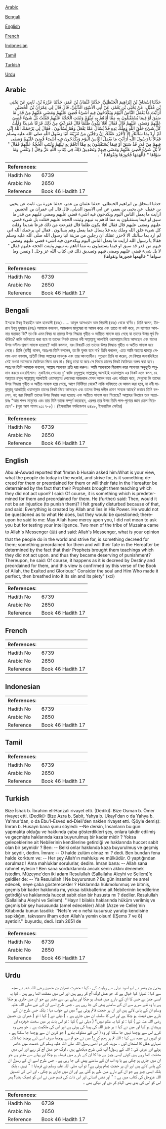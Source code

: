 [Arabic](#arabic)

[Bengali](#bengali)

[English](#english)

[French](#french)

[Indonesian](#indonesian)

[Tamil](#tamil)

[Turkish](#turkish)

[Urdu](#urdu)

## Arabic


<div dir="rtl" lang="ar" style={{fontSize:'larger',backgroundColor:'#f8f9fa',padding:20}}>
حَدَّثَنَا إِسْحَاقُ بْنُ إِبْرَاهِيمَ الْحَنْظَلِيُّ، حَدَّثَنَا عُثْمَانُ بْنُ عُمَرَ، حَدَّثَنَا عَزْرَةُ بْنُ، ثَابِتٍ عَنْ يَحْيَى بْنِ عُقَيْلٍ، عَنْ يَحْيَى بْنِ يَعْمُرَ، عَنْ أَبِي الأَسْوَدِ الدِّئَلِيِّ، قَالَ قَالَ لِي عِمْرَانُ بْنُ الْحُصَيْنِ أَرَأَيْتَ مَا يَعْمَلُ النَّاسُ الْيَوْمَ وَيَكْدَحُونَ فِيهِ أَشَىْءٌ قُضِيَ عَلَيْهِمْ وَمَضَى عَلَيْهِمْ مِنْ قَدَرِ مَا سَبَقَ أَوْ فِيمَا يُسْتَقْبَلُونَ بِهِ مِمَّا أَتَاهُمْ بِهِ نَبِيُّهُمْ وَثَبَتَتِ الْحُجَّةُ عَلَيْهِمْ فَقُلْتُ بَلْ شَىْءٌ قُضِيَ عَلَيْهِمْ وَمَضَى عَلَيْهِمْ قَالَ فَقَالَ أَفَلاَ يَكُونُ ظُلْمًا قَالَ فَفَزِعْتُ مِنْ ذَلِكَ فَزَعًا شَدِيدًا وَقُلْتُ كُلُّ شَىْءٍ خَلْقُ اللَّهِ وَمِلْكُ يَدِهِ فَلاَ يُسْأَلُ عَمَّا يَفْعَلُ وَهُمْ يُسْأَلُونَ ‏.‏ فَقَالَ لِي يَرْحَمُكَ اللَّهُ إِنِّي لَمْ أُرِدْ بِمَا سَأَلْتُكَ إِلاَّ لأَحْزُرَ عَقْلَكَ إِنَّ رَجُلَيْنِ مِنْ مُزَيْنَةَ أَتَيَا رَسُولَ اللَّهِ صلى الله عليه وسلم فَقَالاَ يَا رَسُولَ اللَّهِ أَرَأَيْتَ مَا يَعْمَلُ النَّاسُ الْيَوْمَ وَيَكْدَحُونَ فِيهِ أَشَىْءٌ قُضِيَ عَلَيْهِمْ وَمَضَى فِيهِمْ مِنْ قَدَرٍ قَدْ سَبَقَ أَوْ فِيمَا يُسْتَقْبَلُونَ بِهِ مِمَّا أَتَاهُمْ بِهِ نَبِيُّهُمْ وَثَبَتَتِ الْحُجَّةُ عَلَيْهِمْ فَقَالَ ‏"‏ لاَ بَلْ شَىْءٌ قُضِيَ عَلَيْهِمْ وَمَضَى فِيهِمْ وَتَصْدِيقُ ذَلِكَ فِي كِتَابِ اللَّهِ عَزَّ وَجَلَّ ‏(‏ وَنَفْسٍ وَمَا سَوَّاهَا * فَأَلْهَمَهَا فُجُورَهَا وَتَقْوَاهَا‏)‏ ‏"‏ ‏.‏
</div>
<div style={{backgroundColor:'#f8f9fa',padding:20, marginBottom: 10}}><table> <thead> <tr> <th>References:</th> <th></th> </tr> </thead> <tbody><tr><td>Hadith No</td><td>6739</td></tr><tr><td>Arabic No</td><td>2650</td></tr><tr><td>Reference</td><td>Book 46 Hadith 17</td></tr></tbody></table></div>


<div dir="rtl" lang="ar" style={{fontSize:'larger',backgroundColor:'#f8f9fa',padding:20}}>
حدثنا اسحاق بن ابراهيم الحنظلي، حدثنا عثمان بن عمر، حدثنا عزرة بن، ثابت عن يحيى بن عقيل، عن يحيى بن يعمر، عن ابي الاسود الديلي، قال قال لي عمران بن الحصين ارايت ما يعمل الناس اليوم ويكدحون فيه اشىء قضي عليهم ومضى عليهم من قدر ما سبق او فيما يستقبلون به مما اتاهم به نبيهم وثبتت الحجة عليهم فقلت بل شىء قضي عليهم ومضى عليهم قال فقال افلا يكون ظلما قال ففزعت من ذلك فزعا شديدا وقلت كل شىء خلق الله وملك يده فلا يسال عما يفعل وهم يسالون . فقال لي يرحمك الله اني لم ارد بما سالتك الا لاحزر عقلك ان رجلين من مزينة اتيا رسول الله صلى الله عليه وسلم فقالا يا رسول الله ارايت ما يعمل الناس اليوم ويكدحون فيه اشىء قضي عليهم ومضى فيهم من قدر قد سبق او فيما يستقبلون به مما اتاهم به نبيهم وثبتت الحجة عليهم فقال " لا بل شىء قضي عليهم ومضى فيهم وتصديق ذلك في كتاب الله عز وجل ( ونفس وما سواها * فالهمها فجورها وتقواها)
</div>
<div style={{backgroundColor:'#f8f9fa',padding:20, marginBottom: 10}}><table> <thead> <tr> <th>References:</th> <th></th> </tr> </thead> <tbody><tr><td>Hadith No</td><td>6739</td></tr><tr><td>Arabic No</td><td>2650</td></tr><tr><td>Reference</td><td>Book 46 Hadith 17</td></tr></tbody></table></div>

## Bengali


<div dir="ltr" lang="bn" style={{fontSize:'larger',backgroundColor:'#f8f9fa',padding:20}}>
ইসহাক ইবনু ইবরাহীম আল হানযালী (রহঃ) ..... আবুল আসওয়াদ আদ দিয়ালী (রহঃ) থেকে বর্ণিত। তিনি বলেন, ইমরান ইবনু হুসায়ন (রহঃ) আমাকে বললেন, আজকাল মানুষেরা যা আমল করে এবং তাতে যা কষ্ট করে, সে ব্যাপারে আপনার মতামত কি? তা-কি এমন বিষয় যা তাদের উপর সিদ্ধান্ত গৃহীত ও অতীতে সাব্যস্ত হয়ে গেছে যা তাদের উপর পূর্ব নির্ধারিত? নাকি ভবিষ্যতে করা হবে যা তাদের নিকট তাদের নবী সাল্লাল্লাহু আলাইহি ওয়াসাল্লাম নিয়ে আসছেন এবং যাদের উপর দলীল-প্রমাণ সাব্যস্ত হয়েছে? আমি বললাম, বরং বিষয়টি তো তাদের উপর সিদ্ধান্ত গৃহীত ও অতীত সাব্যস্ত হয়ে গেছে। তিনি (রাবী) বলেন, অতঃপর তিনি বললেন, তা কি যুলম হবে না? তিনি বললেন, এতে আমি অত্যন্ত ঘাবড়ে গেলাম এবং বললাম, প্রতিটি বিষয় আল্লাহর মাখলুক এবং তার আওতাধীন। সুতরাং তিনি যা করেন, সে বিষয়ে জবাবদিহিতা নেই অথবা তাদেরকে কৈফিয়ত দিতে হবে না। কিন্তু তারা যা করে সে বিষয়ে তাদের নিকট কৈফিয়ত তলব করা হবে। অতঃপর তিনি আমাকে বললেন, আল্লাহ আপনার প্রতি দয়া করুন। আমি আপনাকে জিজ্ঞেস করে আপনার অনুভূতি অনুমান করতে চেয়েছিলাম। মুযাইনাহ্ গোত্রের দু' ব্যক্তি রসূলুল্লাহ সাল্লাল্লাহু আলাইহি ওয়াসাল্লাম এর নিকট এসে বলল, হে আল্লাহর রসূল সাল্লাল্লাহু আলাইহি ওয়াসাল্লাম! লোকেরা আজকাল যেসব আমল করে এবং পরিশ্রম করে, সেগুলো কি তাদের উপর সিদ্ধান্ত গৃহীত ও অতীত সাব্যস্ত হয়ে গেছে, আগে নির্দিষ্টতা থেকে? নাকি ভবিষ্যতে যে আমল করা হবে, যা নবী সাল্লাল্লাহু আলাইহি ওয়াসাল্লাম তাদের নিকট নিয়ে আসছেন এবং তাদের উপর দলীল প্রমাণ সাব্যস্ত আছে? জবাবে তিনি বললেন, না; বরং বিষয়টি তাদের উপর সিদ্ধান্ত করা হয়েছে এবং অতীতে সাব্যস্ত হয়ে গিয়েছে? আল্লাহর কিতাবে তার সত্যায়নঃ "আর শপথ মানুষের এবং তার যিনি তাকে সম্পূর্ণ করেছেন, এরপর তার উপর তিনি পাপ-পুণ্যের জ্ঞান ঢেলে দিয়েছেন"- (সূরা আশ শামস ৯১ঃ ৭-৮)। (ইসলামিক ফাউন্ডেশন ৬৪৯৮, ইসলামিক সেন্টার)
</div>
<div style={{backgroundColor:'#f8f9fa',padding:20, marginBottom: 10}}><table> <thead> <tr> <th>References:</th> <th></th> </tr> </thead> <tbody><tr><td>Hadith No</td><td>6739</td></tr><tr><td>Arabic No</td><td>2650</td></tr><tr><td>Reference</td><td>Book 46 Hadith 17</td></tr></tbody></table></div>

## English


<div dir="ltr" lang="en" style={{fontSize:'larger',backgroundColor:'#f8f9fa',padding:20}}>
Abu al-Aswad reported that 'Imran b Husain asked him:What is your view, what the people do today in the world, and strive for, is it something decreed for them or preordained for them or will their fate in the Hereafter be deterrained by the fact that their Prophets brought them teaching which they did not act upon? I said: Of course, it is something which is predetermined for them and preordained for them. He (further) said: Then, would it not be an injustice (to punish them)? I felt greatly disturbed because of that, and said: Everything is created by Allah and lies in His Power. He would not be questioned as to what He does, but they would be questioned; thereupon he said to me: May Allah have mercy upon you, I did not mean to ask you but for testing your intelligence. Two men of the tribe of Muzaina came to Allah's Messenger (ﷺ) and said: Allah's Messenger, what is your opinion that the people do in the world and strive for, is something decreed for them; something preordained for them and will their fate in the Hereafter be determined by the fact that their Prophets brought them teachings which they did not act upon. and thus they became deserving of punishment? Thereupon, he said: Of course, it happens as it is decreed by Destiny and preordained for them, and this view is confirmed by this verse of the Book of Allah, the Exalted and Glorious:" Consider the soul and Him Who made it perfect, then breathed into it its sin and its piety" (xci)
</div>
<div style={{backgroundColor:'#f8f9fa',padding:20, marginBottom: 10}}><table> <thead> <tr> <th>References:</th> <th></th> </tr> </thead> <tbody><tr><td>Hadith No</td><td>6739</td></tr><tr><td>Arabic No</td><td>2650</td></tr><tr><td>Reference</td><td>Book 46 Hadith 17</td></tr></tbody></table></div>

## French


<div dir="ltr" lang="fr" style={{fontSize:'larger',backgroundColor:'#f8f9fa',padding:20}}>

</div>
<div style={{backgroundColor:'#f8f9fa',padding:20, marginBottom: 10}}><table> <thead> <tr> <th>References:</th> <th></th> </tr> </thead> <tbody><tr><td>Hadith No</td><td>6739</td></tr><tr><td>Arabic No</td><td>2650</td></tr><tr><td>Reference</td><td>Book 46 Hadith 17</td></tr></tbody></table></div>

## Indonesian


<div dir="ltr" lang="id" style={{fontSize:'larger',backgroundColor:'#f8f9fa',padding:20}}>

</div>
<div style={{backgroundColor:'#f8f9fa',padding:20, marginBottom: 10}}><table> <thead> <tr> <th>References:</th> <th></th> </tr> </thead> <tbody><tr><td>Hadith No</td><td>6739</td></tr><tr><td>Arabic No</td><td>2650</td></tr><tr><td>Reference</td><td>Book 46 Hadith 17</td></tr></tbody></table></div>

## Tamil


<div dir="ltr" lang="ta" style={{fontSize:'larger',backgroundColor:'#f8f9fa',padding:20}}>

</div>
<div style={{backgroundColor:'#f8f9fa',padding:20, marginBottom: 10}}><table> <thead> <tr> <th>References:</th> <th></th> </tr> </thead> <tbody><tr><td>Hadith No</td><td>6739</td></tr><tr><td>Arabic No</td><td>2650</td></tr><tr><td>Reference</td><td>Book 46 Hadith 17</td></tr></tbody></table></div>

## Turkish


<div dir="ltr" lang="tr" style={{fontSize:'larger',backgroundColor:'#f8f9fa',padding:20}}>
Bize İshak b. İbrahim el-Hanzali rivayet etti. (Dediki): Bize Osman b. Ömer rivayet etti. (Dediki): Bize Azra b. Sabit, Yahya b. Ukayl'dan o da Yahya b. Ya'mur'dan, o da Ebu'l-Esved ed-Dieli'den naklen rivayet etti. (Şöyle demiş): İmran b. Husayn bana şunu söyledi: --Ne dersin, İnsanların bu gün yapmakta olduğu ve hakkında çaba gösterdikleri şey, onlara takdir edilmiş ve geçmişte haklarında kaza buyurulmuş bir kader midir ? Yoksa geleceklerine ait Nebilerinin kendilerine getirdiği ve haklarında huccet sabit olan bir şeymidir ? Ben: -- Belki onlar hakkında kaza buyurulmuş ve geçmiş bir şeydir, dedim. İmran: -- O halde zulüm olmaz mı ? dedi. Ben bundan fena halde korktum ve: -- Her şey Allah'ın mahluku ve mülküdür. O yaptığından sorulmaz ! Ama mahluklar sorulurlar, dedim. İmran bana: -- Allah sana rahmet eylesin ! Ben sana sorduklarımla ancak senin aklını denemek istedim. Müzeyne'den iki adam Resulullah (Sallallahu Aleyhi ve Sellem)'e geldiler de: -- Ya Resulullah ! Ne buyurursun ? Bu gün insanlar ne amel edecek, neye çaba gösterecekler ? Haklarında hükmolunmuş ve bitmiş, geçmiş bir kader hakkında mı, yoksa istikballerine ait Nebilerinin kendilerine getirdiği ve haklarında huccet sabit olan bir hususta mı ? dediler. Resulullah (Sallallahu Aleyhi ve Sellem): ''Hayır ! bilakis haklarında hüküm verilmiş ve geçmiş bir şey hususunda (amel edecekler) Allah (Azze ve Celle)'nin Kitabında bunun tasdiki: ''Nefs'e ve o nefsi kusursuz yaratıp kendisine sapıklığını, takvasını ilham eden Allah'a yemin olsun! ([Şems 7 ve 8] ayetidir.'' buyurdu, dedi. İzah 2651 de
</div>
<div style={{backgroundColor:'#f8f9fa',padding:20, marginBottom: 10}}><table> <thead> <tr> <th>References:</th> <th></th> </tr> </thead> <tbody><tr><td>Hadith No</td><td>6739</td></tr><tr><td>Arabic No</td><td>2650</td></tr><tr><td>Reference</td><td>Book 46 Hadith 17</td></tr></tbody></table></div>

## Urdu


<div dir="rtl" lang="ur" style={{fontSize:'larger',backgroundColor:'#f8f9fa',padding:20}}>
یحییٰ بن یعمر نے ابو اسود دیلی سے روایت کی ، کہا : حضرت عمران بن حصین رضی اللہ عنہ نے مجھ سے کہا : تمہارا کیا خیال ہے کہ جو عمل لوگ آج کر رہے ہیں اور اس میں مشقت اٹھا رہے ہیں ، کیا یہ ایسی چیز ہے جس کا ان کے بارے میں فیصلہ ہو چکا اور پہلے ہی سے مقدر ہے جو ان میں جاری ہو چکا ہے یا وہ نئے سرے سے ان کے سامنے پیش کی جا رہی ہے ، جس طرح اسے ان کے نبی صلی اللہ علیہ وسلم ان کے پاس لائے ہیں اور ان پر حجت قائم ہوئی ہے؟ میں نے جواب دیا : بلکہ جس طرح ان کے بارے میں فیصلہ ہو چکا ہے اور اس کا سلسلہ ان میں جاری ہے ۔ ( دیلی نے ) کہا : تو ( عمران بن حصین رضی اللہ عنہ نے ) کہا : تو کیا یہ ظلم نہیں؟ ( دیلی نے ) کہا : تو اس بات پر میں سخت خوفزدہ اور پریشان ہو کیا اور میں نے کہا : ہر چیز اللہ کی پیدا کی ہوئی ہے اور اس کی ملکیت ہے ۔ جو بھی وہ کرے اس سے پوچھا نہیں جا سکتا اور وہ ( اس کے مملوک بندے ) جو کریں ان سے پوچھا جا سکتا ہے ۔ تو انہوں نے مجھ سے کہا : اللہ تم پر رحم کرے! میں نے جو تم سے پوچھا صرف اسی لیے پوچھا تھا تاکہ تمہاری عقل کا امتحان لوں ۔ مزینہ کے دو آدمی رسول اللہ صلی اللہ علیہ وسلم کی خدمت میں حاضر ہوئے اور عرض کی : اللہ کے رسول! آپ کس طرح دیکھتے ہیں ، لوگ جو عمل آج کر رہے اور اس میں مشقت اٹھا رہے ہیں کوئی ایسی چیز ہے جا کا ان کے بارے میں فیصلہ ہو چکا اور پہلے سے مقدر ہے جو ان میں جاری ہو چکی ہے یا وہ اب ان کے سامنے پیش کی جا رہی ہے ، جس طرح اسے ان کے رسول ان کے پاس لائے ہیں اور ان پر حجت تمام ہوئی ہے؟ تو آپ صلی اللہ علیہ وسلم نے فرمایا : " نہیں ، بلکہ بلکہ ایسی چیز ہے جو ان کے بارے میں طے ہو گئی ہے اور ان میں جاری ہو چکی ، اور اس کی تصدیق اللہ عزوجل کی کتاب میں ہے : " اور نفس انسانی اور اس ذات کی قسم جس نے اس کو ٹھیک بنایا! پھر اس کو اس کی بدی بھی الہام کر دی اور نیکی بھی ۔
</div>
<div style={{backgroundColor:'#f8f9fa',padding:20, marginBottom: 10}}><table> <thead> <tr> <th>References:</th> <th></th> </tr> </thead> <tbody><tr><td>Hadith No</td><td>6739</td></tr><tr><td>Arabic No</td><td>2650</td></tr><tr><td>Reference</td><td>Book 46 Hadith 17</td></tr></tbody></table></div>